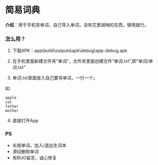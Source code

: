 # 简易词典

**介绍**：用于手机背单词，自己导入单词，没有花里胡哨的东西，够用就行。



### 怎么用？

1. 下载APK：app\build\outputs\apk\debug\app-debug.apk

2. 在手机里面新建文件夹“单词”，文件夹里面创建文件“单词.txt”,即“单词/单词.txt”

3. 单词.txt里面放入自己要背单词，一行一个。

  如:
````
apple
cat
father
mother
````
4. 直接打开App


### PS

* 长按单词，加入/退出生词本
* 滑动删除单词
* 有BUG留言，诚心修复

